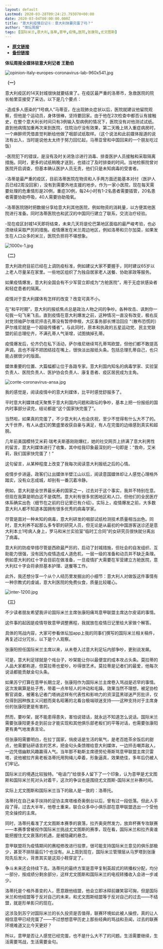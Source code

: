 ```yaml
---
layout: default
Lastmod: 2020-03-28T09:24:23.793070+00:00
date: 2020-03-04T00:00:00.000Z
title: "意大利疫情日记⑥：意大利快要完蛋了吗？"
author: "体坛周报"
tags: [国际米兰,意大利,洛蒂,意甲,疫情,医院,张康阳,尤文图斯]
---
```


* [**原文链接**](http://www.titan24.com/publish/app/data/2020/03/04/307234/os_news.html)
* [**备份链接**](http://archive.ph/62Jlu)


**体坛周报全媒体驻意大利记者 王勤伯**

![opinion-italy-europes-coronavirus-lab-960x541.jpg](/images/post/94eb8dc38f1b90602d2ef6ae6678b076.jpg)

**（一）**

意大利疫区的14天封城很快就要结束了。在疫区最严重的洛蒂市，急救医院的院长帕里亚接受了采访。以下是几个要点：

\-造成多人感染的“1号病人”马蒂亚，在出现肺炎症状以后，医院就建议他留院观察，但他是个运动员，身体很棒，坚持要回家。由于他在2次检查中都否认有接触史，在整个意大利长时间只有3例输入型病例的情况下，医院没有对他测试试纸。直到他病情加重再次来到医院，住院治疗没有效果，第二天晚上转入重症病房时，一个麻醉师凭借直觉判断给他做了咽部试纸取样。（这个说法和此前媒体报道的说法有出入，当时是说他太太终于努力回忆起，马蒂亚曾和中国回来的一个朋友吃过饭）

\-医院犯下的错误，是没有及时关闭急诊进行消毒、排查医护人员接触和采取隔离措施。同时，更多的试纸稍晚才送到，也错过了及时排查的时间。当地检察院曾对医院开启调查，但基本确认医护人员无责，他们只是未知病毒的受害者。

\-洛蒂是最严重的疫区，目前洛蒂医院在物资和人手两方面还能基本对付（医护人员已经2周没回家），没有到需要外地支援的地步。作为一家小医院，现在每天需要处理的危重情形是20例，重症30例，每24小时有1-2名患者需要插管，20名患者需要协助呼吸，40人需要协助吸氧。

\-洛蒂医院随时把数据分享给意大利其他医院，例如物资的消耗量，以方便其他医院进行准备。同时洛蒂医院也和武汉的中国同行建立了联系，交流治疗经验。

\-现在疫区封城14天即将结束，未来几天将是伦巴第地区面临的最严峻考验，也必须继续采取严厉的措施。疫情爆发在米兰周边地区，例如洛蒂和贝尔加莫，如果发生在人口众多的米兰，医院负担将不堪想象。

![1000x-1.jpg](/images/post/4721ee091ffe27a0b18f4e2379e02670.jpg)

**（二）**

意大利政府目前已经在上调防疫标准，例如建议大家不要握手，同时建议65岁以上老人尽量呆在家里。一些地区组织了为独自居家老人送餐、协助家政等服务。

如果疫情爆发，意大利全国会有不少军营立即成为“方舱医院”，用于无症状感染者和轻症患者的隔离。

疫情对于意大利媒体有怎样的改变？改变可真不小。

在“和平时期”，意大利的报纸焦点总是政治人物之间的争吵。各种攻击、讽刺你一句我一句飞来飞去。直到疫情在意大利爆发之前，这种情况一直没有改变，极右反对党领袖萨尔维尼抨击孔蒂没有暂停申根，大区事务部长博洽回应 “（散布恐慌的）萨尔维尼就是一个超级传播者”。与此同时，原本和执政的五星运动党、民主党联盟的前总理伦齐，不满孔蒂人气渐增，试图搞掉孔蒂。

疫情爆发后，伦齐仍在私下活动，萨尔维尼继续骂孔蒂骂欧盟，但他们都不敢提高声调，且也不得不把团结挂在嘴上，很快淡出报纸头条。包括总理孔蒂自己，也只能占据很少的版面。

媒体重要的位置、大篇幅都让位于各路专家。意大利国内知名的病毒学家、实验室负责人、医院负责人、医护协会负责人、康复患者、疫区居民成为主角。

![conte-coronavirus-ansa.jpg](/images/post/a4c074b22c4fafd13a7018219b84e797.jpg)

我的感觉是，阅读疫情中的意大利媒体，比平时感觉舒服多了。

平时意大利媒体成天聚焦于意大利国内问题和政坛的争吵，基本上把一份报纸的国内时事部分读完，结论都是“这个国家快完蛋了”。

当然啦，如果真的完蛋了，不少意大利人也会庆祝，至少不觉得有什么大不了的。大千世界，有人从虚幻的繁盛里收获自豪与满足，有人在完蛋的边缘感到真实和超脱。

几年前美国模特艾米莉·瑞考夫斯基刚刚爆红，她的社交网页上挤满了意大利男性的留言，意大利媒体进行了收集，其中给我印象最深刻的一句即是：“救命，艾米莉，我们国家快完蛋了！”

这句留言，从某种程度上改变了我每次阅读意大利报纸之后的心情。

疫情步步进逼，政客们让出媒体半壁江山以后，阅读意国媒体却让人感觉心理格外踏实，没有众志成城，却别有一番沉着冷静。

例如，意大利是全世界最长寿的国家之一，过去对于这个事实，我并不特别在意。但现在我算是明白这不是偶然。意大利有很多贫困地区和人口，但他们的全民医疗体系确实出色（细节在之前的日记里已有介绍）。实际上，疫情爆发之前，大多数意大利人都不知道本国拥有很多优秀的病毒学家。

尽管是面对一种未知的病毒，意大利研发的咽部试纸检测技术质量相当出色。同时，意大利养不起那么多专职的研究人员，但无论是从最初的中国游客送诊还是意大利本土1号病人身上，罗马和米兰实验室“临时工合同”的女研究员很快就分离出了病毒。

意大利的防疫举措尽管是西欧最严厉的，启动了封城措施，但社会的自发组织、互助能力很强，没有因为疫情造成人道危机，一层一级的准备和动员并不缺乏条理。例如意大利的红十字会目前在做准备，一旦疫情扩大需要在军营建立方舱医院，意大利红十字会将承担基本护理、送餐等工作。

此外，我还想分享一个从个人经历里发掘出的小细节：意大利人对做饭这件事情有一种宗教式的虔诚，意大利医院的免费伙食，质量比较暖心。

![inter-1200.jpg](/images/post/b14c61e63e532d712c6538f663170f97.jpg)

**（三）**

不少读者朋友希望我评论国际米兰主席张康阳痛骂意甲联盟主席达尔皮诺的事情。

这件事的起因是疫情导致意甲调整赛程，我就放在疫情日记里给大家做个解答。

具体的骂战内容，大家可参看体坛加app上我的同事们撰写的国际米兰相关稿件，再复述过分冗长，以下是个人观察。

张康阳担任国际米兰主席以来，从未卷入过意大利足坛内部争吵，更别说发飙。

可是，意大利足球就是个戏台子，吵架能让你以最便宜的成本攻占头条。莫拉蒂的人品大家都称道，但莫拉蒂也爱吵，吵得很艺术。莫拉蒂是记者们的最爱，他每次说话都能贡献金句头条。

如果苏宁打算在意甲长期立足，张康阳作为国际米兰主席卷入骂战是迟早的事情。这次发飙算是处子秀，带着一点年轻人的冲动和毛躁。效果当然不理想，被足协检察官调查，被著名记者门塔纳这样有代表性和影响力的资深蓝黑球迷严厉批评，仅仅得到因种族主义问题而臭名昭著的北看台极端球迷支持——这种支持对于主席身份的张康阳更是有害的。

然而，要吵架，就不能患得患失，害怕说错话，就永远不知道怎么说话。国际米兰需要张康阳更多走到前台才能实现和其他俱乐部老板们的平等对话，也需要张康阳更有勇气地发表言论。

但张康阳需要明白，在拉丁国家，俏皮话是生活的氧气，是老百姓茶余饭后的甜点，他需要钻研语言的艺术，把金句头条馈赠给意大利媒体，一边抨击嘲弄敌人，一边凭借幽默风趣赢得人气。当年那不勒斯主席德劳伦蒂斯骂意甲联盟主席贝雷塔，说他被拉齐奥老板洛蒂托用狗绳儿牵着，形象逼真，效果绝佳，多年后仍被人们牢记。

国际米兰的境遇比较独特。“电话门”给很多人留下了一个印象，认为意甲是尤文图斯和国际米兰死对头对着干，这次的争议也是围绕尤文图斯-国际米兰补赛时间。

实际上尤文图斯和国际米兰当下的敌人是一致的：洛蒂托。

洛蒂托在自己亲手扶持的足协主席塔维奇奥倒台以后，曾有过一段低落。但此人手段了得，过去大半年，他卷土重来，联合众多中小俱乐部在意甲联盟选出一个受他完全操控的主席。

同时，洛蒂托看准了尤文图斯本赛季的衰落，拉齐奥突然发力，放弃杯赛专攻联赛——本赛季曾被视作国际米兰挑战尤文图斯的赛季，现在看，国际米兰和拉齐奥谁能把握住尤文衰落的机遇，是被隐藏的悬念。

意甲联盟将为疫情期间的赛程修改进行投票，很可能支持国际米兰意见的俱乐部极少，甚至不排除最后1个也没有。从上周到现在，国际米兰管理层从马罗塔到张康阳先后发火，背景其实是这双小鞋穿定了。

争斗未来还会持续下去。洛蒂托的最终方案是意甲复制英超式的转播权分配，均分一部分，按成绩分剩余部分，这样尤文图斯和国际米兰的电视转播收入会进一步减少。

洛蒂托是个格外善变的人，愿意跟他结盟，他会立即冰释前嫌笑容可掬，但是国际米兰和他结盟等于反对自己的未来，和尤文图斯结盟等于反对自己的过去——不结盟，就是形单影只的现在。

这涉及到苏宁对国际米兰的长久投资是否值得，联赛环境如此被人操控，真的让人相信意甲已经完蛋了——不过想想意甲历史上那些经典的骂战和丑闻，过去的联赛环境难道又比今天更好？

所以，意甲是否让人感觉已经完蛋，也不是什么大不了的问题。生活需要继续，生活需要骂战，生活需要金句。

